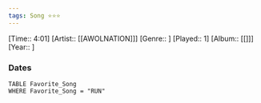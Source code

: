 ```yaml
---
tags: Song ⭐⭐⭐ 
---
```

[Time:: 4:01]
[Artist:: [[AWOLNATION]]]
[Genre:: ]
[Played:: 1]
[Album:: [[]]]
[Year:: ]
### Dates
````dataview
TABLE Favorite_Song
WHERE Favorite_Song = "RUN"
````